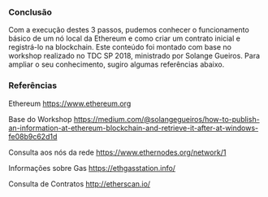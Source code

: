 ### Conclusão

Com a execução destes 3 passos, pudemos conhecer o funcionamento básico de um nó local da Ethereum e como criar um contrato inicial e registrá-lo na blockchain.
Este conteúdo foi montado com base no workshop realizado no TDC SP 2018, ministrado por Solange Gueiros.
Para ampliar o seu conhecimento, sugiro algumas referências abaixo.

### Referências

Ethereum
https://www.ethereum.org

Base do Workshop
https://medium.com/@solangegueiros/how-to-publish-an-information-at-ethereum-blockchain-and-retrieve-it-after-at-windows-fe08b9c62d1d

Consulta aos nós da rede
https://www.ethernodes.org/network/1

Informações sobre Gas
https://ethgasstation.info/

Consulta de Contratos
http://etherscan.io/